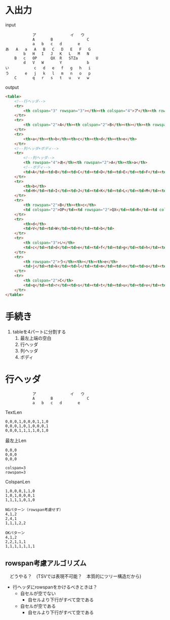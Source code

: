 # 入出力

input
```tsv
			ア				イ	ウ	
			A		B				C
			a	b	c	d		e	
あ	A	a	A	B	C	D	E	F	G
		b	H	I	J	K	L	M	N
	B	c	OP		QX	R	STZa		U
		d	V	W		Y			b
い			c	d	e	f	g	h	i
う		e	j	k	l	m	n	o	p
	C		q	r	s	t	u	v	w
```
output
```html
<table>
    <!--行ヘッダ-->
    <tr>
        <th colspan="3" rowspan="3"></th><th colspan="4">ア</th><th rowspan="3">イ</th><th colspan="2">ウ</th>
    </tr>
    <tr>
        <th colspan="2">A</th><th colspan="2">B</th><th></th><th rowspan="2">C</th>
    </tr>
    <tr>
        <th>a</th><th>b</th><th>c</th><th>d</th><th>e</th>
    </tr>
    <!--列ヘッダ+ボディ-->
    <tr>
        <!--列ヘッダ-->
        <th rowspan="4">あ</th><th rowspan="2">A</th><th>a</th>
        <!--ボディ-->
        <td>A</td><td>B</td><td>C</td><td>D</td><td>E</td><td>F</td><td>G</td>
    </tr>
    <tr>
        <th>b</th>
        <td>H</td><td>I</td><td>J</td><td>K</td><td>L</td><td>M</td><td>N</td>
    </tr>
    <tr>
        <th rowspan="2">B</th><th>c</th>
        <td colspan="2">OP</td><td rowspan="2">QX</td><td>R</td><td colspan="2" rowspan="2">STZa</td><td>U</td>
    </tr>
    <tr>
        <th>d</th>
        <td>V</td><td>W</td><td>Y</td><td>b</td>
    </tr>
    <tr>
        <th colspan="3">い</th>
        <td>c</td><td>d</td><td>e</td><td>f</td><td>g</td><td>h</td><td>i</td>
    </tr>
    <tr>
        <th rowspan="2">う</th><th></th><th>e</th>
        <td>j</td><td>k</td><td>l</td><td>m</td><td>n</td><td>o</td><td>p</td>
    </tr>
    <tr>
        <th colspan="2">C</th>
        <td>q</td><td>r</td><td>s</td><td>t</td><td>u</td><td>v</td><td>w</td>
    </tr>
</table>
```

# 手続き

1. tableを4パートに分割する
    1. 最左上端の空白
    2. 行ヘッダ
    3. 列ヘッダ
    4. ボディ


# 行ヘッダ

```tsv
			ア				イ	ウ	
			A		B				C
			a	b	c	d		e	
```

TextLen
```
0,0,0,1,0,0,0,1,1,0
0,0,0,1,0,1,0,0,0,1
0,0,0,1,1,1,1,0,1,0
```
最左上Len
```
0,0,0
0,0,0
0,0,0

colspan=3
rowspan=3
```
ColspanLen
```
1,0,0,0,1,1,0
1,0,1,0,0,0,1
1,1,1,1,0,1,0

NGパターン（rowspan考慮せず）
4,1,2
2,4,1
1,1,1,2,2

OKパターン
4,1,2
2,2,1,1,1
1,1,1,1,1,1,1
```

## rowspan考慮アルゴリズム

　どうやる？　(TSVでは表現不可能？　本質的にツリー構造だから)

* 行ヘッダにrowspanをかけるべきときは？
    * 自セルが空でない
        * 自セルより下行がすべて空である
    * 自セルが空である
        * 自セルより下行がすべて空である
       



